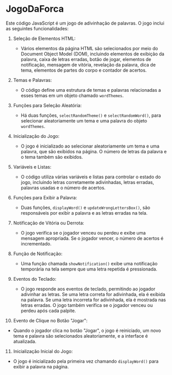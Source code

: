 # JogoDaForca

Este código JavaScript é um jogo de adivinhação de palavras. O jogo inclui as seguintes funcionalidades:

1. Seleção de Elementos HTML:
   - Vários elementos da página HTML são selecionados por meio do Document Object Model (DOM), incluindo elementos de exibição da palavra, caixa de letras erradas, botão de jogar, elementos de notificação, mensagem de vitória, revelação da palavra, dica de tema, elementos de partes do corpo e contador de acertos.

2. Temas e Palavras:
   - O código define uma estrutura de temas e palavras relacionadas a esses temas em um objeto chamado `wordThemes`.

3. Funções para Seleção Aleatória:
   - Há duas funções, `selectRandomTheme()` e `selectRandomWord()`, para selecionar aleatoriamente um tema e uma palavra do objeto `wordThemes`.

4. Inicialização do Jogo:
   - O jogo é inicializado ao selecionar aleatoriamente um tema e uma palavra, que são exibidos na página. O número de letras da palavra e o tema também são exibidos.

5. Variáveis e Listas:
   - O código utiliza várias variáveis e listas para controlar o estado do jogo, incluindo letras corretamente adivinhadas, letras erradas, palavras usadas e o número de acertos.

6. Funções para Exibir a Palavra:
   - Duas funções, `displayWord()` e `updateWrongLettersBox()`, são responsáveis por exibir a palavra e as letras erradas na tela.

7. Notificação de Vitória ou Derrota:
   - O jogo verifica se o jogador venceu ou perdeu e exibe uma mensagem apropriada. Se o jogador vencer, o número de acertos é incrementado.

8. Função de Notificação:
   - Uma função chamada `showNotification()` exibe uma notificação temporária na tela sempre que uma letra repetida é pressionada.

9. Eventos do Teclado:
   - O jogo responde aos eventos de teclado, permitindo ao jogador adivinhar as letras. Se uma letra correta for adivinhada, ela é exibida na palavra. Se uma letra incorreta for adivinhada, ela é mostrada nas letras erradas. O jogo também verifica se o jogador venceu ou perdeu após cada palpite.

10. Evento de Clique no Botão "Jogar":
   - Quando o jogador clica no botão "Jogar", o jogo é reiniciado, um novo tema e palavra são selecionados aleatoriamente, e a interface é atualizada.

11. Inicialização Inicial do Jogo:
   - O jogo é inicializado pela primeira vez chamando `displayWord()` para exibir a palavra na página.


